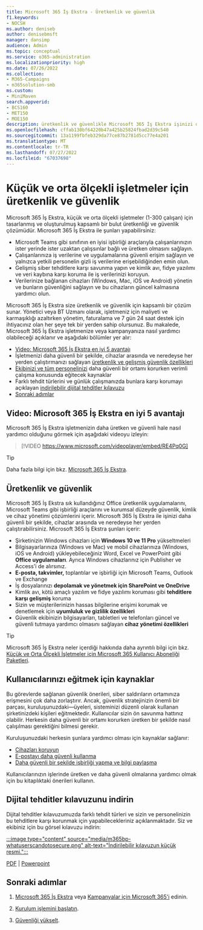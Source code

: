 ```yaml
---
title: Microsoft 365 İş Ekstra - Üretkenlik ve güvenlik
f1.keywords:
- NOCSH
ms.author: deniseb
author: denisebmsft
manager: dansimp
audience: Admin
ms.topic: conceptual
ms.service: o365-administration
ms.localizationpriority: high
ms.date: 07/26/2022
ms.collection:
- M365-Campaigns
- m365solution-smb
ms.custom:
- MiniMaven
search.appverid:
- BCS160
- MET150
- MOE150
description: üretkenlik ve güvenlikle Microsoft 365 İş Ekstra işinizi daha güvenli bir şekilde çalıştırmanıza nasıl yardımcı olduğunu öğrenin.
ms.openlocfilehash: cffab130bf64220b47a425b25824fbad2d39c540
ms.sourcegitcommit: 13a1199fbfeb329da77ce87b2781d5cc77e4a201
ms.translationtype: MT
ms.contentlocale: tr-TR
ms.lasthandoff: 07/27/2022
ms.locfileid: "67037698"
---
```

# <a name="productivity-and-security-for-small--and-medium-sized-businesses"></a>Küçük ve orta ölçekli işletmeler için üretkenlik ve güvenlik 

Microsoft 365 İş Ekstra, küçük ve orta ölçekli işletmeler (1-300 çalışan) için tasarlanmış ve oluşturulmuş kapsamlı bir bulut üretkenliği ve güvenlik çözümüdür. Microsoft 365 İş Ekstra ile şunları yapabilirsiniz:

- Microsoft Teams gibi sınıfının en iyisi işbirliği araçlarıyla çalışanlarınızın ister yerinde ister uzaktan çalışsınlar bağlı ve üretken olmasını sağlayın.
- Çalışanlarınıza iş verilerine ve uygulamalarına güvenli erişim sağlayın ve yalnızca yetkili personelin gizli iş verilerine erişebildiğinden emin olun.
- Gelişmiş siber tehditlere karşı savunma yapın ve kimlik avı, fidye yazılımı ve veri kaybına karşı koruma ile iş verilerinizi koruyun.
- Verilerinize bağlanan cihazları (Windows, Mac, iOS ve Android) yönetin ve bunların güvenliğini sağlayın ve bu cihazların güncel kalmasına yardımcı olun.

Microsoft 365 İş Ekstra size üretkenlik ve güvenlik için kapsamlı bir çözüm sunar. Yönetici veya BT Uzmanı olarak, işletmeniz için maliyeti ve karmaşıklığı azaltırken yönetim, faturalama ve 7 gün 24 saat destek için ihtiyacınız olan her şeye tek bir yerden sahip olursunuz. Bu makalede, Microsoft 365 İş Ekstra işletmenize veya kampanyanıza nasıl yardımcı olabileceği açıklanır ve aşağıdaki bölümler yer alır:

- [Video: Microsoft 365 İş Ekstra en iyi 5 avantajı](#video-top-5-benefits-of-microsoft-365-business-premium)
- İşletmenizi daha güvenli bir şekilde, cihazlar arasında ve neredeyse her yerden çalıştırmanızı sağlayan [üretkenlik ve gelişmiş güvenlik özellikleri](#productivity-and-security)
- [Ekibinizi ve tüm personelinizi](#resources-to-train-your-users) daha güvenli bir ortamı korurken verimli çalışma konusunda eğitecek kaynaklar
- Farklı tehdit türlerini ve günlük çalışmanızda bunlara karşı korumayı açıklayan [indirilebilir dijital tehditler kılavuzu](#download-the-digital-threats-guide)
- [Sonraki adımlar](#next-steps)

## <a name="video-top-5-benefits-of-microsoft-365-business-premium"></a>Video: Microsoft 365 İş Ekstra en iyi 5 avantajı

Microsoft 365 İş Ekstra işletmenizin daha üretken ve güvenli hale nasıl yardımcı olduğunu görmek için aşağıdaki videoyu izleyin: <p>

> [!VIDEO https://www.microsoft.com/videoplayer/embed/RE4Pq0G]

> [!TIP]
> Daha fazla bilgi için bkz. [Microsoft 365 İş Ekstra](https://www.microsoft.com/microsoft-365/business/microsoft-365-business-premium?activetab=pivot:overviewtab).

## <a name="productivity-and-security"></a>Üretkenlik ve güvenlik

Microsoft 365 İş Ekstra sık kullandığınız Office üretkenlik uygulamalarını, Microsoft Teams gibi işbirliği araçlarını ve kurumsal düzeyde güvenlik, kimlik ve cihaz yönetimi çözümlerini içerir. Microsoft 365 İş Ekstra ile işinizi daha güvenli bir şekilde, cihazlar arasında ve neredeyse her yerden çalıştırabilirsiniz. Microsoft 365 İş Ekstra şunları içerir:

- Şirketinizin Windows cihazları için **Windows 10 ve 11 Pro** yükseltmeleri
- Bilgisayarlarınıza (Windows ve Mac) ve mobil cihazlarınıza (Windows, iOS ve Android) yükleyebileceğiniz Word, Excel ve PowerPoint gibi **Office uygulamaları**. Ayrıca Windows cihazlarınız için Publisher ve Access'i de alırsınız.
- **E-posta, takvimler,** toplantılar ve işbirliği için Microsoft Teams, Outlook ve Exchange
- İş dosyalarınızı **depolamak ve yönetmek için SharePoint ve OneDrive**
- Kimlik avı, kötü amaçlı yazılım ve fidye yazılımı koruması gibi **tehditlere karşı gelişmiş** koruma
- Sizin ve müşterilerinizin hassas bilgilerine erişimi korumak ve denetlemek için **uyumluluk ve gizlilik özellikleri**
- Güvenlik ekibinizin bilgisayarları, tabletleri ve telefonları güncel ve güvenli tutmaya yardımcı olmasını sağlayan **cihaz yönetimi özellikleri**

> [!TIP]
> Microsoft 365 İş Ekstra neler içerdiği hakkında daha ayrıntılı bilgi için bkz. [Küçük ve Orta Ölçekli İşletmeler için Microsoft 365 Kullanıcı Aboneliği Paketleri](https://query.prod.cms.rt.microsoft.com/cms/api/am/binary/RWR6bM).

## <a name="resources-to-train-your-users"></a>Kullanıcılarınızı eğitmek için kaynaklar

Bu görevlerde sağlanan güvenlik önerileri, siber saldırıların ortamınıza erişmesini çok daha zorlaştırır. Ancak, güvenlik stratejinizin önemli bir parçası, kuruluşunuzdaki&mdash;üyeleri, sisteminizi düzenli olarak kullanan şirketinizdeki kişileri eğitmektedir. Kullanıcılar sizin ön savunma hattınız olabilir. Herkesin daha güvenli bir ortamı korurken üretken bir şekilde nasıl çalışılması gerektiğini bilmesi gerekir.

Kuruluşunuzdaki herkesin şunlara yardımcı olması için kaynaklar sağlanır:

- [Cihazları koruyun](m365bp-devices-overview.md)
- [E-postayı daha güvenli kullanma](m365bp-protect-email-overview.md)
- [Daha güvenli bir şekilde işbirliği yapma ve bilgi paylaşma](m365bp-collaborate-share-securely.md)

Kullanıcılarınızın işlerinde üretken ve daha güvenli olmalarına yardımcı olmak için bu kitaplıktaki önerileri kullanın.

## <a name="download-the-digital-threats-guide"></a>Dijital tehditler kılavuzunu indirin

Dijital tehditler kılavuzumuzda farklı tehdit türleri ve sizin ve personelinizin bu tehditlere karşı korunmak için yapabilecekleriniz açıklanmaktadır. Siz ve ekibiniz için bu görsel kılavuzu indirin:

[:::image type="content" source="media/m365bp-whatuserscandotosecure.png" alt-text="İndirilebilir kılavuzun küçük resmi.":::](https://download.microsoft.com/download/9/1/f/91fa8f24-9953-4f33-9d87-a95624db5e0b/M365BPWhatCanUsersDoToSecure.pdf)

[PDF](https://download.microsoft.com/download/9/1/f/91fa8f24-9953-4f33-9d87-a95624db5e0b/M365BPWhatCanUsersDoToSecure.pdf) |  [Powerpoint](https://download.microsoft.com/download/9/1/f/91fa8f24-9953-4f33-9d87-a95624db5e0b/M365BPWhatCanUsersDoToSecure.pptx)

## <a name="next-steps"></a>Sonraki adımlar

1. [Microsoft 365 İş Ekstra](get-microsoft-365-business-premium.md) veya [Kampanyalar için Microsoft 365'i](get-microsoft-365-campaigns.md) edinin.

2. [Kurulum işlemini başlatın](m365bp-setup-overview.md).

3. [Güvenliği yükselt](m365bp-security-overview.md).
